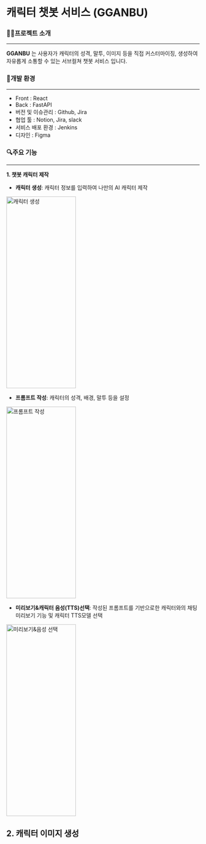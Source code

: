 # 캐릭터 챗봇 서비스 (GGANBU)

### 👨‍🏫프로젝트 소개
---
__GGANBU__ 는 사용자가 캐릭터의 성격, 말투, 이미지 등을 직접 커스터마이징, 생성하여 자유롭게 소통할 수 있는 서브컬쳐 챗봇 서비스 입니다.

### 🔧개발 환경
---
- Front : React
- Back : FastAPI
- 버전 및 이슈관리 : Github, Jira
- 협업 툴 : Notion, Jira, slack
- 서비스 배포 환경 : Jenkins
- 디자인 : Figma

### 🔍주요 기능
---
__1. 챗봇 캐릭터 제작__
- __캐릭터 생성__:  캐릭터 정보를 입력하여 나만의 AI 캐릭터 제작
<P align="left">
  <img width="60%" height="500px" alt="캐릭터 생성" src="https://github.com/user-attachments/assets/3488021f-7d79-41fe-807b-294733851d30">
</P>

- __프롬프트 작성__:  캐릭터의 성격, 배경, 말투 등을 설정
<P align="left">
  <img width="60%" height="500px" alt="프롬프트 작성" src="https://github.com/user-attachments/assets/99735202-13e5-46ef-8522-f2484f4049d2">
</P>

- __미리보기&캐릭터 음성(TTS)선택__:  작성된 프롬프트를 기반으로한 캐릭터와의 채팅 미리보기 기능 및 캐릭터 TTS모델 선택
<P align="left">
  <img width="60%" height="500px" alt="미리보기&음성 선택" src="https://github.com/user-attachments/assets/363d9da0-4a4c-408b-836b-602c253a8d27">
</P>

__2. 캐릭터 이미지 생성__
- 
